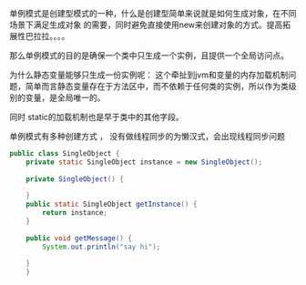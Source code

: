 
单例模式是创建型模式的一种，什么是创建型简单来说就是如何生成对象，在不同场景下满足生成对象 的需要，同时避免直接使用new来创建对象的方式。提高拓展性巴拉拉。。。。

那么单例模式的目的是确保一个类中只生成一个实例，且提供一个全局访问点。


为什么静态变量能够只生成一份实例呢：
这个牵扯到jvm和变量的内存加载机制问题，简单而言静态变量存在于方法区中，而不依赖于任何类的实例，所以作为类级别的变量，是全局唯一的。

同时 static的加载机制也是早于类中的其他字段。


单例模式有多种创建方式 ，
没有做线程同步的为懒汉式，会出现线程同步问题

```java
public class SingleObject {  
    private static SingleObject instance = new SingleObject();  
  
    private SingleObject() {  
  
    }  
    public static SingleObject getInstance() {  
        return instance;  
    }  
  
    public void getMessage() {  
        System.out.println("say hi");  
  
    }  
    }
```
